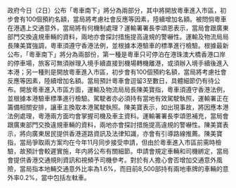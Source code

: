政府今日（2日）公布「粵車南下」將分為兩部分，其中將開放粵車進入市區，初步會有100個預約名額，當局將考慮社會反應等因素，陸續增加名額。被問倘粵車在港遇上交通意外，當局將有何機制處理？運輸署署長李頌恩表示，當局會跟廣東部門交換違規車輛的資料，兩地亦會探討措施提高違規的警嚇性。運輸及物流局局長陳美寶強調，粵車須遵守香港法例，並根據本港驗車的標準進行檢驗。根據最新公布，「粵車南下」將分為兩部份，第一種是粵車只可停泊在港珠澳大橋香港口岸的停車場，旅客可無須辦理入境手續直接到機場轉機離港，或須辦入境手續後進入本港；另一種則是開放粵車進入市區，初步會有100個預約名額，當局將考慮社會反應等因素，陸續增加名額。當局預計粵車會逗留3至數日，具體細節仍有待公布。開放粵車進入市區方面，運輸及物流局局長陳美寶指，粵車須遵守香港法例，並根據本港驗車標準進行檢驗。駕駛者亦必須持有當地有效駕駛執照，運輸署正在籌備相關安排，讓車主換取本港駕駛執照。陳美寶表示，如出現事故，將因應本港法例處理，粵港兩方面均會掌握司機及車主資料。運輸署署長李頌恩補充，當局會跟廣東部門交換違規車輛的資料，兩地亦會探討措施提高違規的警嚇性。陳美寶表示，將向廣東居民提供香港道路資訊及法律知識，亦會有引導路線推薦。陳美寶指，當局爭取兩方案均在今年11月同步接受申請，但由於粵車進入市區前需時檢驗，故預計會較遲實施，年内將公布有關細節。申請會規定車輛和司機綁定，當局會提供香港交通規則資訊和視頻予司機參考。對於有人擔心會否增加交通意外風險，當局指本地輛交通意外比率為1.6%，而目前8,500部持有兩地車牌的車輛的意外率0.2%，當中包括左軚車。